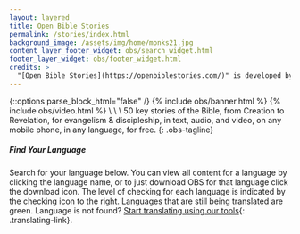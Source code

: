 ```yaml
---
layout: layered
title: Open Bible Stories
permalink: /stories/index.html
background_image: /assets/img/home/monks21.jpg
content_layer_footer_widget: obs/search_widget.html
footer_layer_widget: obs/footer_widget.html
credits: >
  "[Open Bible Stories](https://openbiblestories.com/)" is developed by [Distant Shores Media](https://distantshores.org/), [Wycliffe Associates](https://wycliffeassociates.org/), and the [Door43 World Missions Community](https://door43.org/) made available under a [Creative Commons Attribution-ShareAlike 4.0 International](https://creativecommons.org/licenses/by-sa/4.0/) license. Attribution of artwork: All images used in "[Open Bible Stories](https://openbiblestories.com/)" are a revision of "[Bible Images from Sweet Publishing](https://http://distantshores.org/resources/illustrations/sweet-publishing/)" (by [Sweet Publishing](http://www.sweetpublishing.com/) made available under a [Creative Commons Attribution-ShareAlike 3.0](http://creativecommons.org/licenses/by-sa/3.0) license) revised by [Distant Shores Media](https://distantshores.org/), [Wycliffe Associates](https://wycliffeassociates.org/), and the [Door43 World Missions Community](https://door43.org/) made available under a [Creative Commons Attribution-ShareAlike 4.0 International](https://creativecommons.org/licenses/by-sa/4.0/) license.
---
```

{::options parse_block_html="false" /}
{% include obs/banner.html %}
{% include obs/video.html %}
\\
\\
\\
50 key stories of the Bible, from Creation to Revelation, for evangelism & discipleship, in text, audio, and video, on any mobile phone, in any language, for free.
{: .obs-tagline}

##### Find Your Language

Search for your language below.  You can view all content for a language by clicking the language name, or to just download OBS for that language click the download icon.  The level of checking for each language is indicated by the checking icon to the right.  Languages that are still being translated are green.  Language is not found? [Start translating using our tools](https://door43.org/en/get-started){: .translating-link}.
